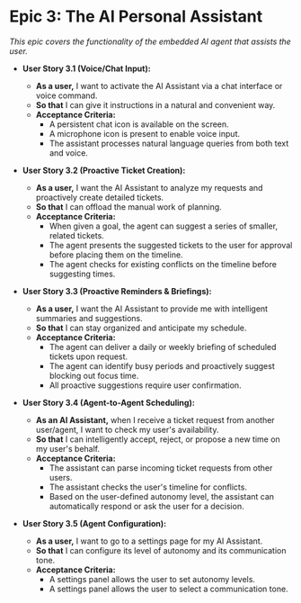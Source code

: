 # **Epic 3: The AI Personal Assistant**
*This epic covers the functionality of the embedded AI agent that assists the user.*

*   **User Story 3.1 (Voice/Chat Input):**
    *   **As a user,** I want to activate the AI Assistant via a chat interface or voice command.
    *   **So that** I can give it instructions in a natural and convenient way.
    *   **Acceptance Criteria:**
        *   A persistent chat icon is available on the screen.
        *   A microphone icon is present to enable voice input.
        *   The assistant processes natural language queries from both text and voice.

*   **User Story 3.2 (Proactive Ticket Creation):**
    *   **As a user,** I want the AI Assistant to analyze my requests and proactively create detailed tickets.
    *   **So that** I can offload the manual work of planning.
    *   **Acceptance Criteria:**
        *   When given a goal, the agent can suggest a series of smaller, related tickets.
        *   The agent presents the suggested tickets to the user for approval before placing them on the timeline.
        *   The agent checks for existing conflicts on the timeline before suggesting times.

*   **User Story 3.3 (Proactive Reminders & Briefings):**
    *   **As a user,** I want the AI Assistant to provide me with intelligent summaries and suggestions.
    *   **So that** I can stay organized and anticipate my schedule.
    *   **Acceptance Criteria:**
        *   The agent can deliver a daily or weekly briefing of scheduled tickets upon request.
        *   The agent can identify busy periods and proactively suggest blocking out focus time.
        *   All proactive suggestions require user confirmation.

*   **User Story 3.4 (Agent-to-Agent Scheduling):**
    *   **As an AI Assistant,** when I receive a ticket request from another user/agent, I want to check my user's availability.
    *   **So that** I can intelligently accept, reject, or propose a new time on my user's behalf.
    *   **Acceptance Criteria:**
        *   The assistant can parse incoming ticket requests from other users.
        *   The assistant checks the user's timeline for conflicts.
        *   Based on the user-defined autonomy level, the assistant can automatically respond or ask the user for a decision.

*   **User Story 3.5 (Agent Configuration):**
    *   **As a user,** I want to go to a settings page for my AI Assistant.
    *   **So that** I can configure its level of autonomy and its communication tone.
    *   **Acceptance Criteria:**
        *   A settings panel allows the user to set autonomy levels.
        *   A settings panel allows the user to select a communication tone.
